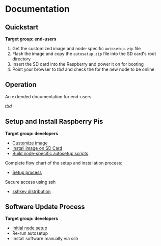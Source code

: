 # Documentation

## Quickstart

**Target group: end-users**

1. Get the customized image and node-specific `autosetup.zip` file 
1. Flash the image and copy the `autosetup.zip` file into the SD card's root directory
1. Insert the SD card into the Raspberry and power it on for booting
1. Point your browser to *tbd* and check the for the new node to be online

## Operation 

An extended documentation for end-users.

*tbd*

## Setup and Install Raspberry Pis

**Target group: developers**

* [Customize image](custom_image.md)
* [Install image on SD Card](install_raspi.md)
* [Build node-specific autosetup scripts](autosetup_scripts.md)

Complete flow chart of the setup and installation process:

* [Setup process](raspi_setup_process.md)

Secure access using ssh

* [sshkey distribution](sshkeys.md)

## Software Update Process

**Target group: developers**

* [Initial node setup](autosetup.md) 
* Re-run autosetup
* Install software manually via ssh

